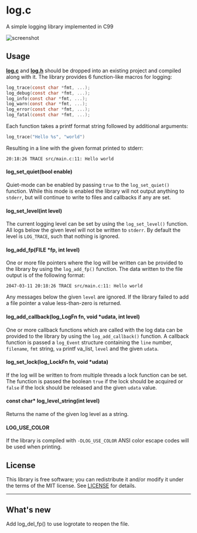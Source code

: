 # log.c
A simple logging library implemented in C99

![screenshot](https://cloud.githubusercontent.com/assets/3920290/23831970/a2415e96-0723-11e7-9886-f8f5d2de60fe.png)


## Usage
**[log.c](src/log.c?raw=1)** and **[log.h](src/log.h?raw=1)** should be dropped
into an existing project and compiled along with it. The library provides 6
function-like macros for logging:

```c
log_trace(const char *fmt, ...);
log_debug(const char *fmt, ...);
log_info(const char *fmt, ...);
log_warn(const char *fmt, ...);
log_error(const char *fmt, ...);
log_fatal(const char *fmt, ...);
```

Each function takes a printf format string followed by additional arguments:

```c
log_trace("Hello %s", "world")
```

Resulting in a line with the given format printed to stderr:

```
20:18:26 TRACE src/main.c:11: Hello world
```


#### log_set_quiet(bool enable)
Quiet-mode can be enabled by passing `true` to the `log_set_quiet()` function.
While this mode is enabled the library will not output anything to `stderr`, but
will continue to write to files and callbacks if any are set.


#### log_set_level(int level)
The current logging level can be set by using the `log_set_level()` function.
All logs below the given level will not be written to `stderr`. By default the
level is `LOG_TRACE`, such that nothing is ignored.


#### log_add_fp(FILE *fp, int level)
One or more file pointers where the log will be written can be provided to the
library by using the `log_add_fp()` function. The data written to the file
output is of the following format:

```
2047-03-11 20:18:26 TRACE src/main.c:11: Hello world
```

Any messages below the given `level` are ignored. If the library failed to add a
file pointer a value less-than-zero is returned.


#### log_add_callback(log_LogFn fn, void *udata, int level)
One or more callback functions which are called with the log data can be
provided to the library by using the `log_add_callback()` function. A callback
function is passed a `log_Event` structure containing the `line` number,
`filename`, `fmt` string, `va` printf va\_list, `level` and the given `udata`.


#### log_set_lock(log_LockFn fn, void *udata)
If the log will be written to from multiple threads a lock function can be set.
The function is passed the boolean `true` if the lock should be acquired or
`false` if the lock should be released and the given `udata` value.


#### const char* log_level_string(int level)
Returns the name of the given log level as a string.


#### LOG_USE_COLOR
If the library is compiled with `-DLOG_USE_COLOR` ANSI color escape codes will
be used when printing.


## License
This library is free software; you can redistribute it and/or modify it under
the terms of the MIT license. See [LICENSE](LICENSE) for details.


----
## What's new
Add log_del_fp() to use logrotate to reopen the file.
